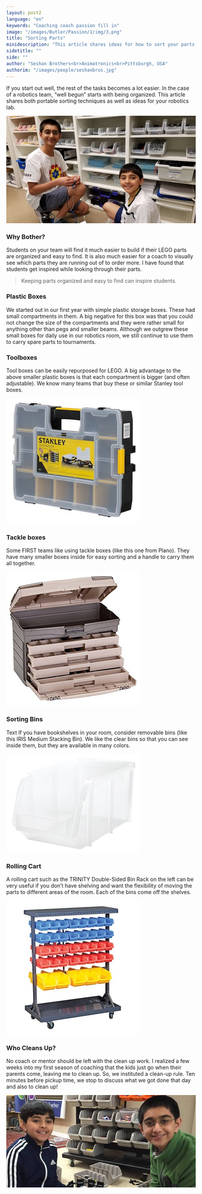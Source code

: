 ```yaml
---
layout: post2
language: "en"
keywords: "Coaching coach passion fill in"
image: "/images/Butler/Passion/1/img/3.png"
title: "Sorting Parts"
minidescription: "This article shares ideas for how to sort your parts for FIRST LEGO League."
sidetitle: ""
side: ""
author: "Seshan Brothers<br>Animatronics<br>Pittsburgh, USA"
authorim: "/images/people/seshanbros.jpg"
---
```


If you start out well, the rest of the tasks becomes a lot easier. In the case of a robotics team, “well begun” starts with being organized. This article shares both portable sorting techniques as well as ideas for your robotics lab.

![](/images/coachcorner/Sorting.jpg)

### Why Bother?

Students on your team will find it much easier to build if their LEGO parts are organized and easy to find. It is also much easier for a coach to visually see which parts they are running out of to order more. I have found that students get inspired while looking through their parts.

> Keeping parts organized and easy to find can inspire students.

### Plastic Boxes

We started out in our first year with simple plastic storage boxes. These had small compartments in them. A big negative for this box was that you could not change the size of the compartments and they were rather small for anything other than pegs and smaller beams. Although we outgrew these small boxes for daily use in our robotics room, we still continue to use them to carry spare parts to tournaments. 

### Toolboxes

Tool boxes can be easily repurposed for LEGO. A big advantage to the above smaller plastic boxes is that each compartment is bigger (and often adjustable). We know many teams that buy these or similar Stanley tool boxes.

![](/images/coachcorner/Stanley.jpg)

### Tackle boxes

Some FIRST teams like using tackle boxes (like this one from Plano).  They have many smaller boxes inside for easy sorting and a handle to carry them all together.

![](/images/coachcorner/Plano.jpg)

### Sorting Bins

Text If you have bookshelves in your room, consider removable bins (like this IRIS Medium Stacking Bin). We like the clear bins so that you can see inside them, but they are available in many colors.

![](/images/coachcorner/Iris.jpg)

### Rolling Cart

A rolling cart such as the TRINITY Double-Sided Bin Rack on the left can be very useful if you don’t have shelving and want the flexibility of moving the parts to different areas of the room. Each of the bins come off the shelves.

![](/images/coachcorner/Cart.jpg)

### Who Cleans Up?

No coach or mentor should be left with the clean up work. I realized a few weeks into my first season of coaching that the kids just go when their parents come, leaving me to clean up. So, we instituted a clean-up rule. Ten minutes before pickup time, we stop to discuss what we got done that day and also to clean up!

![](/images/coachcorner/Organization.jpg)
